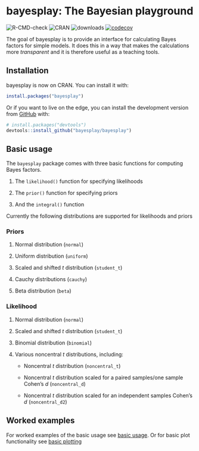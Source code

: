
<!-- README.md is generated from README.Rmd. Please edit that file -->

# bayesplay: The Bayesian playground

<!-- badges: start -->

![R-CMD-check](https://github.com/bayesplay/bayesplay/workflows/R-CMD-check/badge.svg)
![CRAN](https://www.r-pkg.org/badges/version-ago/bayesplay)
![downloads](https://cranlogs.r-pkg.org/badges/grand-total/bayesplay)
[![codecov](https://codecov.io/gh/bayesplay/bayesplay/branch/main/graph/badge.svg)](https://app.codecov.io/gh/bayesplay/bayesplay)
<!-- badges: end -->

The goal of bayesplay is to provide an interface for calculating Bayes
factors for simple models. It does this in a way that makes the
calculations more *transparent* and it is therefore useful as a teaching
tools.

## Installation

bayesplay is now on CRAN. You can install it with:

``` r
install.packages("bayesplay")
```

Or if you want to live on the edge, you can install the development
version from [GitHub](https://github.com/) with:

``` r
# install.packages("devtools")
devtools::install_github("bayesplay/bayesplay")
```

## Basic usage

The `bayesplay` package comes with three basic functions for computing
Bayes factors.

1.  The `likelihood()` function for specifying likelihoods

2.  The `prior()` function for specifying priors

3.  And the `integral()` function

Currently the following distributions are supported for likelihoods and
priors

### Priors

1.  Normal distribution (`normal`)

2.  Uniform distribution (`uniform`)

3.  Scaled and shifted *t* distribution (`student_t`)

4.  Cauchy distributions (`cauchy`)

5.  Beta distribution (`beta`)

### Likelihood

1.  Normal distribution (`normal`)

2.  Scaled and shifted *t* distribution (`student_t`)

3.  Binomial distribution (`binomial`)

4.  Various noncentral *t* distributions, including:

    - Noncentral *t* distribution (`noncentral_t`)

    - Noncentral *t* distribution scaled for a paired samples/one sample
      Cohen’s *d* (`noncentral_d`)

    - Noncentral *t* distribution scaled for an independent samples
      Cohen’s *d* (`noncentral_d2`)

## Worked examples

For worked examples of the basic usage see [basic
usage](https://bayesplay.github.io/bayesplay/articles/basic.html). Or
for basic plot functionality see [basic
plotting](https://bayesplay.github.io/bayesplay/articles/plots.html)

<!--
## Changelog

> Breaking changes for \< v0.9.0
>
> `distribution` parameter for specifying likelihoods and priors has
> been renamed `family`
>
> `noncentral_d` and `noncentral_d2` are now parametrised in terms of
> sample size rather than df
-->

